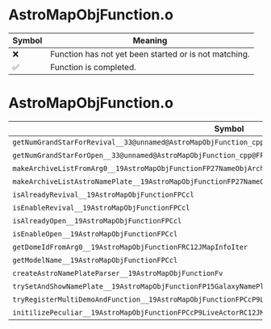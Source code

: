 # AstroMapObjFunction.o
| Symbol | Meaning 
| ------------- | ------------- 
| :x: | Function has not yet been started or is not matching. 
| :white_check_mark: | Function is completed. 


# AstroMapObjFunction.o
| Symbol | Decompiled? |
| ------------- | ------------- |
| `getNumGrandStarForRevival__33@unnamed@AstroMapObjFunction_cpp@FPCcl` | :white_check_mark: |
| `getNumGrandStarForOpen__33@unnamed@AstroMapObjFunction_cpp@FPCcl` | :white_check_mark: |
| `makeArchiveListFromArg0__19AstroMapObjFunctionFP27NameObjArchiveListCollectorRC12JMapInfoIter` | :white_check_mark: |
| `makeArchiveListAstroNamePlate__19AstroMapObjFunctionFP27NameObjArchiveListCollectorRC12JMapInfoIter` | :white_check_mark: |
| `isAlreadyRevival__19AstroMapObjFunctionFPCcl` | :white_check_mark: |
| `isEnableRevival__19AstroMapObjFunctionFPCcl` | :white_check_mark: |
| `isAlreadyOpen__19AstroMapObjFunctionFPCcl` | :white_check_mark: |
| `isEnableOpen__19AstroMapObjFunctionFPCcl` | :white_check_mark: |
| `getDomeIdFromArg0__19AstroMapObjFunctionFRC12JMapInfoIter` | :white_check_mark: |
| `getModelName__19AstroMapObjFunctionFPCcl` | :white_check_mark: |
| `createAstroNamePlateParser__19AstroMapObjFunctionFv` | :x: |
| `trySetAndShowNamePlate__19AstroMapObjFunctionFP15GalaxyNamePlatePC8JMapInfoRCQ29JGeometry8TVec3<f>PCclb` | :x: |
| `tryRegisterMultiDemoAndFunction__19AstroMapObjFunctionFPCcP9LiveActorRC12JMapInfoIterRCQ22MR11FunctorBase` | :x: |
| `initilizePeculiar__19AstroMapObjFunctionFPCcP9LiveActorRC12JMapInfoIter` | :x: |
